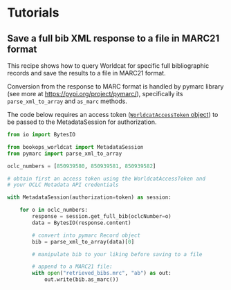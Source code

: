 # Tutorials

## Save a full bib XML response to a file in MARC21 format

This recipe shows how to query Worldcat for specific full bibliographic records and save the results to a file in MARC21 format.

Conversion from the response to MARC format is handled by pymarc library (see more at https://pypi.org/project/pymarc/), specifically its `parse_xml_to_array` and `as_marc` methods.

The code below requires an access token ([`WorldcatAccessToken` object](https://bookops-cat.github.io/bookops-worldcat/0.3/#worldcataccesstoken)) to be passed to the MetadataSession for authorization.


```python
from io import BytesIO

from bookops_worldcat import MetadataSession
from pymarc import parse_xml_to_array

oclc_numbers = [850939580, 850939581, 850939582]

# obtain first an access token using the WorldcatAccessToken and 
# your OCLC Metadata API credentials

with MetadataSession(authorization=token) as session:

    for o in oclc_numbers:
        response = session.get_full_bib(oclcNumber=o)
        data = BytesIO(response.content)

        # convert into pymarc Record object
        bib = parse_xml_to_array(data)[0]

        # manipulate bib to your liking before saving to a file

        # append to a MARC21 file:
        with open("retrieved_bibs.mrc", "ab") as out:
            out.write(bib.as_marc())
```
